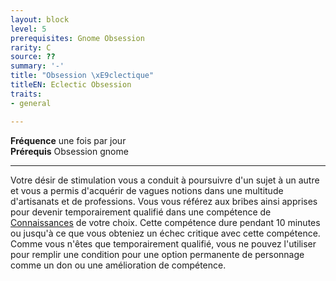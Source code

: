 ```yaml
---
layout: block
level: 5
prerequisites: Gnome Obsession
rarity: C
source: ??
summary: '-'
title: "Obsession \xE9clectique"
titleEN: Eclectic Obsession
traits:
- general

---
```


<p><span id="ctl00_MainContent_DetailedOutput"><strong>Fréquence</strong> une fois par jour<br><strong>Prérequis</strong> Obsession gnome<br></span></p>
<hr>
<p>Votre désir de stimulation vous a conduit à poursuivre d'un sujet à un autre et vous a permis d'acquérir de vagues notions dans une multitude d'artisanats et de professions. Vous vous référez aux bribes ainsi apprises pour devenir temporairement qualifié dans une compétence de <a href="https://2e.aonprd.com/Skills.aspx?ID=8">Connaissances</a> de votre choix. Cette compétence dure pendant 10 minutes ou jusqu'à ce que vous obteniez un échec critique avec cette compétence. Comme vous n'êtes que temporairement qualifié, vous ne pouvez l'utiliser pour remplir une condition pour une option permanente de personnage comme un don ou une amélioration de compétence.&nbsp;</p>
